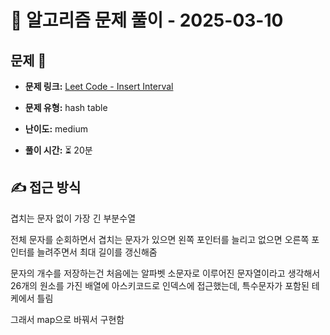 # 📝 알고리즘 문제 풀이 - 2025-03-10

## 문제 📖

- **문제 링크:** [Leet Code - Insert Interval](https://leetcode.com/problems/longest-substring-without-repeating-characters/)

- **문제 유형:** hash table

- **난이도:** medium

- **풀이 시간:** ⏳ 20분

## ✍ 접근 방식

겹치는 문자 없이 가장 긴 부분수열

전체 문자를 순회하면서 겹치는 문자가 있으면 왼쪽 포인터를 늘리고 없으면 오른쪽 포인터를 늘려주면서 최대 길이를 갱신해줌

문자의 개수를 저장하는건 처음에는 알파벳 소문자로 이루어진 문자열이라고 생각해서 26개의 원소를 가진 배열에 아스키코드로 인덱스에 접근했는데, 특수문자가 포함된 테케에서 틀림

그래서 map으로 바꿔서 구현함
